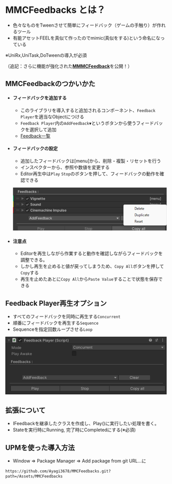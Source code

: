 # MMCFeedbacks とは？
- 色々なものをTweenさせて簡単にフィードバック（ゲームの手触り）が作れるツール
- 有能アセットFEELを真似て作ったのでmimic(真似をする)という命名になっている

※UniRx,UniTask,DoTweenの導入が必須

（追記：さらに機能が強化された[**MMMCFeedback**](https://github.com/Ayagi3678/MMMCFeedbacks)を公開！）
## MMCFeedbackのつかいかた
- #### フィードバックを追加する
  -  このライブラリを導入すると追加されるコンポーネント、`Feedback Player`を適当なObjectにつける
  -  `Feedback Player`内の`AddFeedback▼`というボタンから使うフィードバックを選択して追加
  - [Feedback一覧](https://github.com/Ayagi3678/MMCFeedbacks/wiki#feedback%E3%81%AE%E7%A8%AE%E9%A1%9E)
- #### フィードバックの設定
  - 追加したフィードバックは[menu]から、削除・複製・リセットを行う
   - インスペクターから、参照や数値を変更する
   -  Editor再生中は`Play` `Stop`のボタンを押して、フィードバックの動作を確認できる

    ![Image](/Assets/Documentation/img2.png)
- #### 注意点
  - Editorを再生しながら作業すると動作を確認しながらフィードバックを調整できる。
  - しかし再生を止めると値が戻ってしまうため、`Copy All`ボタンを押して`Copy`する
  - 再生を止めたあとに`Copy All`から`Paste Value`することで状態を保存できる
   
## Feedback Player再生オプション
  - すべてのフィードバックを同時に再生する`Concurrent`
  - 順番にフィードバックを再生する`Sequence`
  - Sequenceを指定回数ループさせる`Loop`

   ![Image 1](/Assets/Documentation/img1.png)
## 拡張について
- IFeedbackを継承したクラスを作成し、Play()に実行したい処理を書く。
- Stateを実行時にRunning, 完了時にCompletedにする(※必須)
## UPMを使った導入方法
- Window => Package Manager => Add package from git URL...に
```text
https://github.com/Ayagi3678/MMCFeedbacks.git?path=/Assets/MMCFeedbacks
```

